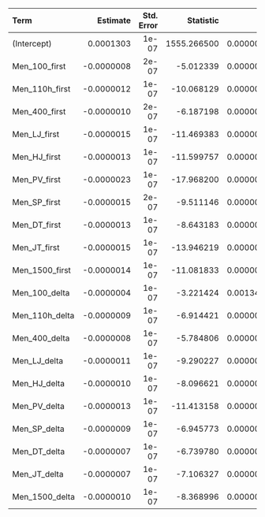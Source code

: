 

|Term           |   Estimate| Std. Error|   Statistic|         p|
|:--------------|----------:|----------:|-----------:|---------:|
|(Intercept)    |  0.0001303|      1e-07| 1555.266500| 0.0000000|
|Men_100_first  | -0.0000008|      2e-07|   -5.012339| 0.0000007|
|Men_110h_first | -0.0000012|      1e-07|  -10.068129| 0.0000000|
|Men_400_first  | -0.0000010|      2e-07|   -6.187198| 0.0000000|
|Men_LJ_first   | -0.0000015|      1e-07|  -11.469383| 0.0000000|
|Men_HJ_first   | -0.0000013|      1e-07|  -11.599757| 0.0000000|
|Men_PV_first   | -0.0000023|      1e-07|  -17.968200| 0.0000000|
|Men_SP_first   | -0.0000015|      2e-07|   -9.511146| 0.0000000|
|Men_DT_first   | -0.0000013|      1e-07|   -8.643183| 0.0000000|
|Men_JT_first   | -0.0000015|      1e-07|  -13.946219| 0.0000000|
|Men_1500_first | -0.0000014|      1e-07|  -11.081833| 0.0000000|
|Men_100_delta  | -0.0000004|      1e-07|   -3.221424| 0.0013429|
|Men_110h_delta | -0.0000009|      1e-07|   -6.914421| 0.0000000|
|Men_400_delta  | -0.0000008|      1e-07|   -5.784806| 0.0000000|
|Men_LJ_delta   | -0.0000011|      1e-07|   -9.290227| 0.0000000|
|Men_HJ_delta   | -0.0000010|      1e-07|   -8.096621| 0.0000000|
|Men_PV_delta   | -0.0000013|      1e-07|  -11.413158| 0.0000000|
|Men_SP_delta   | -0.0000009|      1e-07|   -6.945773| 0.0000000|
|Men_DT_delta   | -0.0000007|      1e-07|   -6.739780| 0.0000000|
|Men_JT_delta   | -0.0000007|      1e-07|   -7.106327| 0.0000000|
|Men_1500_delta | -0.0000010|      1e-07|   -8.368996| 0.0000000|
